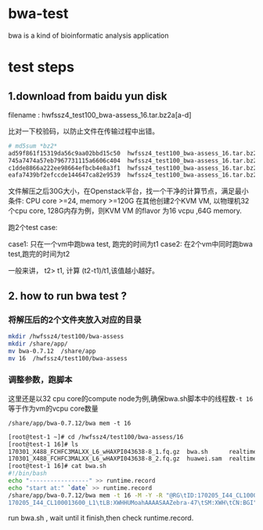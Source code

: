 # bwa-test
bwa is a kind of bioinformatic analysis application

# test steps

## 1.download from baidu yun disk

filename : hwfssz4_test100_bwa-assess_16.tar.bz2a[a-d] 

比对一下校验码，以防止文件在传输过程中出错。
```bash
# md5sum *bz2*
ad59f861f15319da56c9aa02bbd15c50  hwfssz4_test100_bwa-assess_16.tar.bz2aa
745a7474a57eb7967731115a6606c404  hwfssz4_test100_bwa-assess_16.tar.bz2ab
c1dde8866a222ee98664efbcb4e8a3f1  hwfssz4_test100_bwa-assess_16.tar.bz2ac
eafa7439bf2efccde144647ca82e9539  hwfssz4_test100_bwa-assess_16.tar.bz2ad
```


文件解压之后30G大小，在Openstack平台，找一个干净的计算节点，满足最小条件: CPU core >=24, memory >=120G
在其他创建2个KVM VM, 以物理机32个cpu core, 128G内存为例，则KVM VM 的flavor 为16 vcpu ,64G memory. 

跑2个test case:

case1: 只在一个vm中跑bwa test, 跑完的时间为t1
case2: 在2个vm中同时跑bwa test,跑完的时间为t2 

一般来讲， t2> t1, 计算 (t2-t1)/t1,该值越小越好。


## 2. how to run bwa test ? 

### 将解压后的2个文件夹放入对应的目录 

```bash
mkdir /hwfssz4/test100/bwa-assess
mkdir /share/app/
mv bwa-0.7.12  /share/app
mv 16  /hwfssz4/test100/bwa-assess
```

### 调整参数，跑脚本 

这里还是以32 cpu core的compute node为例,确保bwa.sh脚本中的线程数`-t 16` 等于作为vm的vcpu core数量 
```
/share/app/bwa-0.7.12/bwa mem -t 16
```


```bash
[root@test-1 ~]# cd /hwfssz4/test100/bwa-assess/16
[root@test-1 16]# ls
170301_X488_FCHFC3MALXX_L6_wHAXPI043638-8_1.fq.gz  bwa.sh      realtime   ref
170301_X488_FCHFC3MALXX_L6_wHAXPI043638-8_2.fq.gz  huawei.sam  realtime2  runtime.record
[root@test-1 16]# cat bwa.sh 
#!/bin/bash
echo "-----------------" >> runtime.record
echo "start at:" `date` >> runtime.record 
/share/app/bwa-0.7.12/bwa mem -t 16 -M -Y -R "@RG\tID:170205_I44_CL100013600_L1_WHHUMoahAAAASAAZebra-47\tPL:COMPLETE\tPU:
170205_I44_CL100013600_L1\tLB:XWHHUMoahAAAASAAZebra-47\tSM:XWH\tCN:BGI" /hwfssz4/test100/bwa-assess/16/ref/hg19.fasta /hwfssz4/test100/bwa-assess/16/170301_X488_FCHFC3MALXX_L6_wHAXPI043638-8_1.fq.gz /hwfssz4/test100/bwa-assess/16/170301_X488_FCHFC3MALXX_L6_wHAXPI043638-8_2.fq.gz > /hwfssz4/test100/bwa-assess/16/huawei.samecho "end at:" `date` >> runtime.record 

```
run bwa.sh , wait until it finish,then check runtime.record.


